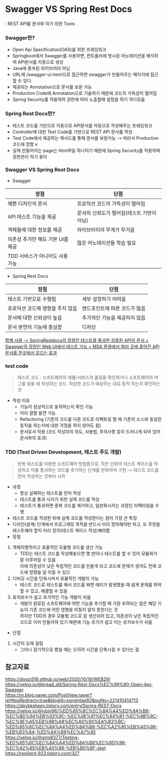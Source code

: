 # Swagger VS Spring Rest Docs
:  REST API를 문서화 하기 위한 Tools

### Swagger란?
- Open Api Specification(OAS)를 위한 프레임워크
- Springboot에서 Swagger를 사용하면, 컨트롤러에 명시된 어노테이션을 해석하여 API문서를 자동으로 생성
- Java에 종속된 라이브러리 아님
- URL에 /swagger-ui.heml으로 접근하면 swagger가 만들어주는 페이지에 접근할 수 있다.
- 제공되는 Annotation으로 문서를 보완 가능
- Production Code에 Annotation으로 기술하기 때문에 코드의 가독성이 떨어짐
- Spring Security를 적용하여 권한에 따라 노출할때 설정을 하기 까다로움

### Spring Rest Docs란?
- 테스트 코드를 기반으로 자동으로 API문서를 자동으로 작성해주는 프레임워크
- Controller에 대한 Test Code를 기반으로 REST API 문서를 작성
- Test Code에서 제공하는 메서드를 통해 문서를 보완가능 -> 따라서 Production 코드에 영향 x
- 실제 만들어지는 page는 html파일 하나이기 때문에 Spring Security를 적용하여 권한관리 하기 용이

### Swagger VS Spring Rest Docs
- Swagger

|장점|단점|
|---|---|
|예쁜 디자인의 문서|프로덕션 코드의 가독성이 떨어짐|
|API 테스트 기능을 제공|문서의 신뢰도가 떨어짐(테스트 기반이 아님)|
|객체들에 대한 정보를 제공|라이브러리의 무게가 무거움|
|의존성 추가만 해도 기본 UI를 제공|많은 어노테이션들 학습 필요|
|TDD 서비스가 아니어도 사용가능|

- Spring Rest Docs 

|장점|단점|
|---|---|
|테스트 기반으로 수행됨|세부 설정하기 어려움|
|프로덕션 코드에 영향을 주지 않음|엔드포인트에 따른 코드가 많음|
|문서에 대한 신뢰성이 높음|추가적인 기능을 제공하지 않음|
|문서 본연의 기능에 충실함|디자인|

[함께 사용 -> SpringRestdocs의 장점인 테스트를 통과한 검증된 API의 문서 + Swagger의 장점인 Web UI에서 테스트 가능 + MSA 환경에서 여러 곳에 흩어진 API 문서를 한곳에서 모으는 효과](https://taetaetae.github.io/posts/a-combination-of-swagger-and-spring-restdocs/)

### test code
> 테스트 코드 : 소프트웨어의 제품/서비스의 품질을 확인하거나 소프트웨어의 버그를 찾을 때 작성하는 코드. 작성한 코드가 예상하는 대로 동작 하는지 확인하는 것
- 작성 이유
  - 기능이 정상적으로 동작하는지 확인 가능
  - 미리 결함 발견 가능 
  - Refactoring (기존의 코드를 다른 코드로 리팩토링 할 때 기존의 소스와 동일한 동작을 하는지에 대한 걱정을 하지 않아도 됨)
  - 문서로서 작용 (코드 작성자의 의도, 사용법, 주의사항 등이 드러나게 되어 있어 문서화의 효과)

### TDD (Test Driven Development, 테스트 주도 개발)
> 반복 테스트를 이용한 소프트웨어 방법론으로, 작은 단위의 테스트 케이스를 작성하고 이를 통과하는 코드를 추가하는 단계를 반복하여 구현 -> 테스트 코드를 먼저 작성하는 것부터 시작
- 과정
  - 항상 실패하는 테스트를 먼저 작성
  - 테스트를 통과 시키기 위한 실제 코드를 작성
  - 테스트가 통과하면 중복 코드를 제거하고, 일반화시키는 과정인 리팩터링을 수행
- 테스트 코드를 작성한 뒤에 실제 코드를 작성한다는 점이 가장 큰 특징
- 디자인(설계) 단계에서 프로그래밍 목적을 반드시 미리 정의해야만 하고, 또 무엇을 테스트해야 할지 미리 정의(테스트 케이스 작성)해야함
- 장점  
1. 객체지향적이고 효율적인 모듈형 코드를 생산 가능
   - TDD는 테스트 코드를 작성해놓으면 몇 번이나 테스트를 할 수 있어 모듈화가 잘 이루어질 수 있음 </br>이에 의존성이 낮은 독립적인 코드를 만들게 되고 코드에 문제가 생겨도 전체 코드에 영향을 덜 미칠 수 있으
2. 디버깅 시간을 단축시켜서 효율적인 개발이 가능
   - 테스트 코드로 테스트를 해서 코드를 짜면 에러가 발생했을 때 쉽게 문제를 파악할 수 있고, 해결할 수 있음
3. 유지보수가 쉽고 추가적인 기능 개발이 쉬움
   - 개발이 완료된 소프트웨어에 어떤 기능을 추가할 때 가장 우려되는 점은 해당 기능이 기존 코드에 어떤 영향을 미칠지 알지 못한다는 것 </br>
    하지만 TDD의 경우 모듈형 코드로 잘 생산되어 있고, 의존성이 낮은 독립적인 코드로 이미 만들어져 있기 때문에 기능 추가가 쉽고 이는 유지보수가 쉬움
- 단점
1. 시간이 오래 걸림
   - 그러나 장기적으로 봤을 때는 오히려 시간을 단축시킬 수 있다는 점

## 참고자료
https://doozi316.github.io/web/2020/10/16/WEB29/</br>
https://velog.io/@bread_dd/Spring-Rest-Docs%EC%99%80-Open-Api-Swagger</br>
https://m.blog.naver.com/PostView.naver?isHttpsRedirect=true&blogId=songintae92&logNo=221410414713</br>
https://devbksheen.tistory.com/entry/Spring-REST-Docs</br>
https://velog.io/@jybin96/%ED%85%8C%EC%8A%A4%ED%8A%B8-%EC%BD%94%EB%93%9C-%EC%9E%91%EC%84%B1-%EC%8B%9C-%EC%9E%A5%EB%8B%A8%EC%A0%90%EA%B3%BC-%ED%85%8C%EC%8A%A4%ED%8A%B8-%EC%A2%85%EB%A5%98-%EB%B3%84-%ED%8A%B9%EC%A7%95</br>
https://velog.io/@sms8377/Testing-%ED%85%8C%EC%8A%A4%ED%8A%B8%EC%9D%98-%EC%A2%85%EB%A5%98-%EB%B0%8F-Jest</br>
https://resilient-923.tistory.com/327